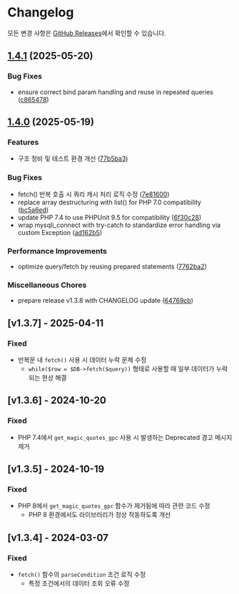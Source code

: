 # Changelog

모든 변경 사항은 [GitHub Releases](https://github.com/jonathanbak/mysqlilib/releases)에서 확인할 수 있습니다.

## [1.4.1](https://github.com/jonathanbak/mysqlilib/compare/v1.4.0...v1.4.1) (2025-05-20)


### Bug Fixes

* ensure correct bind param handling and reuse in repeated queries ([c865478](https://github.com/jonathanbak/mysqlilib/commit/c865478651065ce74839bc5f9be1bfeefd40596d))

## [1.4.0](https://github.com/jonathanbak/mysqlilib/compare/v1.3.7...v1.4.0) (2025-05-19)


### Features

* 구조 정비 및 테스트 환경 개선 ([77b5ba3](https://github.com/jonathanbak/mysqlilib/commit/77b5ba3125b0fcbcab0669ea6c09fa83ad3a12d2))


### Bug Fixes

* fetch() 반복 호출 시 쿼리 캐시 처리 로직 수정 ([7e81600](https://github.com/jonathanbak/mysqlilib/commit/7e81600eec07d98a549e76f89612e3a0ede3eede))
* replace array destructuring with list() for PHP 7.0 compatibility ([bc5a6ed](https://github.com/jonathanbak/mysqlilib/commit/bc5a6edf4a36ded124f978cf43a627fdd2cbad26))
* update PHP 7.4 to use PHPUnit 9.5 for compatibility ([6f30c28](https://github.com/jonathanbak/mysqlilib/commit/6f30c289ac0c54e8aae8038f97bb3142f1f3eac0))
* wrap mysqli_connect with try-catch to standardize error handling via custom Exception ([ad162b5](https://github.com/jonathanbak/mysqlilib/commit/ad162b5d52a095e7b072c1ac73a9c95851b7a7f3))


### Performance Improvements

* optimize query/fetch by reusing prepared statements ([7762ba2](https://github.com/jonathanbak/mysqlilib/commit/7762ba202aa48187d2ef0da40771a41cd91a69d4))


### Miscellaneous Chores

* prepare release v1.3.8 with CHANGELOG update ([64769cb](https://github.com/jonathanbak/mysqlilib/commit/64769cbb757facdf1e81c1fb88740d354f8f728d))

## [v1.3.7] - 2025-04-11

### Fixed

- 반복문 내 `fetch()` 사용 시 데이터 누락 문제 수정
    - `while($row = $DB->fetch($query))` 형태로 사용할 때 일부 데이터가 누락되는 현상 해결

## [v1.3.6] - 2024-10-20

### Fixed

- PHP 7.4에서 `get_magic_quotes_gpc` 사용 시 발생하는 Deprecated 경고 메시지 제거

## [v1.3.5] - 2024-10-19

### Fixed

- PHP 8에서 `get_magic_quotes_gpc` 함수가 제거됨에 따라 관련 코드 수정
    - PHP 8 환경에서도 라이브러리가 정상 작동하도록 개선

## [v1.3.4] - 2024-03-07

### Fixed

- `fetch()` 함수의 `parseCondition` 조건 로직 수정
    - 특정 조건에서의 데이터 조회 오류 수정
